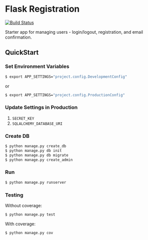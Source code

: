 # Flask Registration

[![Build Status](https://travis-ci.org/realpython/flask-registration.svg?branch=master)](https://travis-ci.org/realpython/flask-registration)

Starter app for managing users - login/logout, registration, and email confirmation.

## QuickStart

### Set Environment Variables

```sh
$ export APP_SETTINGS="project.config.DevelopmentConfig"
```

or

```sh
$ export APP_SETTINGS="project.config.ProductionConfig"
```

### Update Settings in Production

1. `SECRET_KEY`
1. `SQLALCHEMY_DATABASE_URI`

### Create DB

```sh
$ python manage.py create_db
$ python manage.py db init
$ python manage.py db migrate
$ python manage.py create_admin
```

### Run

```sh
$ python manage.py runserver
```

### Testing

Without coverage:

```sh
$ python manage.py test
```

With coverage:

```sh
$ python manage.py cov
```
